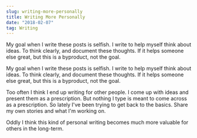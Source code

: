 ```yaml
---
slug: writing-more-personally
title: Writing More Personally
date: "2018-02-07"
tag: Writing
---
```


My goal when I write these posts is selfish. I write to help myself think about ideas. To think clearly, and document these thoughts. If it helps someone else great, but this is a byproduct, not the goal.

<!-- more -->

My goal when I write these posts is selfish. I write to help myself think about ideas. To think clearly, and document these thoughts. If it helps someone else great, but this is a byproduct, not the goal.

Too often I think I end up writing for other people. I come up with ideas and present them as a prescription. But nothing I type is meant to come across as a prescription. So lately I've been trying to get back to the basics. Share my own stories and what I'm working on.

Oddly I think this kind of personal writing becomes much more valuable for others in the long-term.
